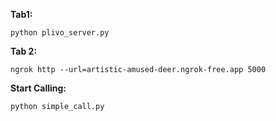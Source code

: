 **Tab1:** 
    
    python plivo_server.py

**Tab 2:** 

    ngrok http --url=artistic-amused-deer.ngrok-free.app 5000


**Start Calling:**

    python simple_call.py